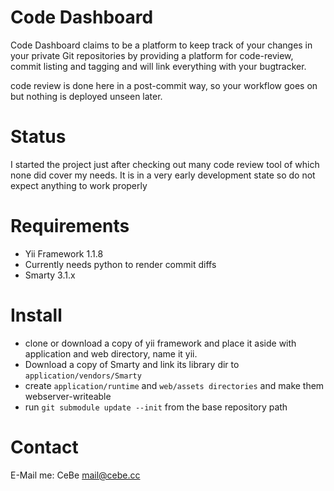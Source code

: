 Code Dashboard
==============

Code Dashboard claims to be a platform to keep track of your changes in your private Git repositories by providing a platform for code-review, commit listing and tagging and will link everything with your bugtracker.

code review is done here in a post-commit way, so your workflow goes on but nothing is deployed unseen later.

Status
======

I started the project just after checking out many code review tool of which none did cover my needs. It is in a very early development state so do not expect anything to work properly

Requirements
============

* Yii Framework 1.1.8
* Currently needs python to render commit diffs
* Smarty 3.1.x

Install
=======

* clone or download a copy of yii framework and place it aside with application and web directory, name it yii.
* Download a copy of Smarty and link its library dir to `application/vendors/Smarty`
* create `application/runtime` and `web/assets directories` and make them webserver-writeable
* run `git submodule update --init` from the base repository path

Contact
=======

E-Mail me: CeBe <mail@cebe.cc>
